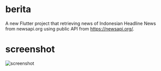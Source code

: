 # berita

A new Flutter project that retrieving news of Indonesian Headline News from newsapi.org using public API from https://newsapi.org/.

# screenshot

![screenshot](https://i.postimg.cc/zf7fyfcn/Screenshot-1710281207.png)
